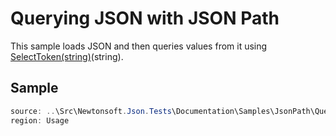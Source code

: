 ﻿# Querying JSON with JSON Path

This sample loads JSON and then queries values from it using [SelectToken(string)](/api/newtonsoft/json/linq/jtoken/#method-selecttoken)(string). 

## Sample

```csharp Usage
source: ..\Src\Newtonsoft.Json.Tests\Documentation\Samples\JsonPath\QueryJsonSelectToken.cs
region: Usage
```
